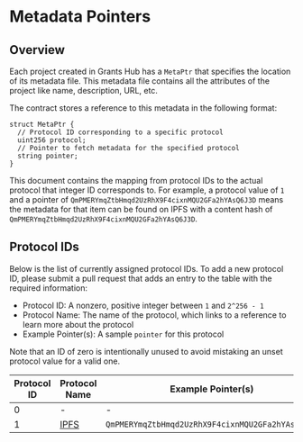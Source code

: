 # Metadata Pointers

## Overview

Each project created in Grants Hub has a `MetaPtr` that specifies the location of its metadata file.
This metadata file contains all the attributes of the project like name, description, URL, etc.

The contract stores a reference to this metadata in the following format:

```solidity
struct MetaPtr {
  // Protocol ID corresponding to a specific protocol
  uint256 protocol;
  // Pointer to fetch metadata for the specified protocol
  string pointer;
}
```

This document contains the mapping from protocol IDs to the actual protocol that integer ID corresponds to.
For example, a protocol value of `1` and a pointer of `QmPMERYmqZtbHmqd2UzRhX9F4cixnMQU2GFa2hYAsQ6J3D` means the metadata for that item can be found on IPFS
with a content hash of `QmPMERYmqZtbHmqd2UzRhX9F4cixnMQU2GFa2hYAsQ6J3D`.

## Protocol IDs

Below is the list of currently assigned protocol IDs.
To add a new protocol ID, please submit a pull request that adds an entry to the table with the required information:
- Protocol ID: A nonzero, positive integer between `1` and `2^256 - 1`
- Protocol Name: The name of the protocol, which links to a reference to learn more about the protocol
- Example Pointer(s): A sample `pointer` for this protocol

Note that an ID of zero is intentionally unused to avoid mistaking an unset protocol value for a valid one.


| Protocol ID | Protocol Name            | Example Pointer(s)                               |
| ----------- | ------------------------ | ------------------------------------------------ |
| 0           | -                        | -                                                |
| 1           | [IPFS](https://ipfs.io/) | `QmPMERYmqZtbHmqd2UzRhX9F4cixnMQU2GFa2hYAsQ6J3D` |
